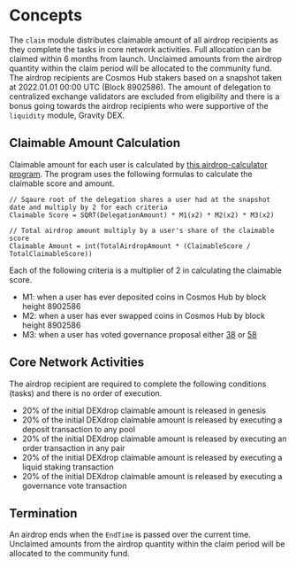 <!-- order: 1 -->

# Concepts

The `claim` module distributes claimable amount of all airdrop recipients as they complete the tasks in core network activities. Full allocation can be claimed within 6 months from launch. Unclaimed amounts from the airdrop quantity within the claim period will be allocated to the community fund. The airdrop recipients are Cosmos Hub stakers based on a snapshot taken at 2022.01.01 00:00 UTC (Block 8902586). The amount of delegation to centralized exchange validators are excluded from eligibility and there is a bonus going towards the airdrop recipients who were supportive of the `liquidity` module, Gravity DEX. 

## Claimable Amount Calculation

<!-- markdown-link-check-disable-next-line -->
Claimable amount for each user is calculated by [this airdrop-calculator program](https://github.com/redactedfury-network/airdrop-calculator). The program uses the following formulas to calculate the claimable score and amount.

```
// Sqaure root of the delegation shares a user had at the snapshot date and multiply by 2 for each criteria
Claimable Score = SQRT(DelegationAmount) * M1(x2) * M2(x2) * M3(x2)

// Total airdrop amount multiply by a user's share of the claimable score
Claimable Amount = int(TotalAirdropAmount * (ClaimableScore / TotalClaimableScore))
```

Each of the following criteria is a multiplier of 2 in calculating the claimable score.

- M1: when a user has ever deposited coins in Cosmos Hub by block height 8902586
- M2: when a user has ever swapped coins in Cosmos Hub by block height 8902586
- M3: when a user has voted governance proposal either [38](https://www.mintscan.io/cosmos/proposals/38) or [58](https://www.mintscan.io/cosmos/proposals/58)

## Core Network Activities

The airdrop recipient are required to complete the following conditions (tasks) and there is no order of execution.

- 20% of the initial DEXdrop claimable amount is released in genesis
- 20% of the initial DEXdrop claimable amount is released by executing a deposit transaction to any pool
- 20% of the initial DEXdrop claimable amount is released by executing an order transaction in any pair
- 20% of the initial DEXdrop claimable amount is released by executing a liquid staking transaction
- 20% of the initial DEXdrop claimable amount is released by executing a governance vote transaction 

## Termination

An airdrop ends when the `EndTime` is passed over the current time. Unclaimed amounts from the airdrop quantity within the claim period will be allocated to the community fund.